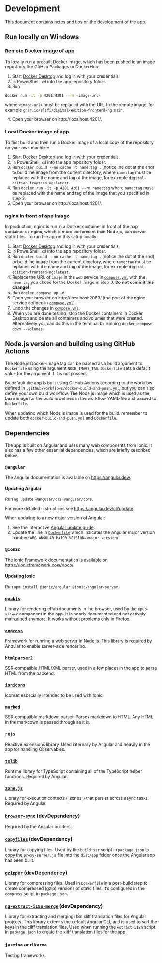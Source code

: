 # Development

This document contains notes and tips on the development of the app.


## Run locally on Windows

### Remote Docker image of app

To locally run a prebuilt Docker image, which has been pushed to an image repository like GitHub Packages or DockerHub:

1. Start [Docker Desktop][docker_desktop] and log in with your credentials.
2. In PowerShell, `cd` into the app repository folder.
3. Run

```bash
docker run -it -p 4201:4201 --rm <image-url>
```

where `<image-url>` must be replaced with the URL to the remote image, for example `ghcr.io/slsfi/digital-edition-frontend-ng:main`.

4. Open your browser on http://localhost:4201/.

### Local Docker image of app

To first build and then run a Docker image of a local copy of the repository on your own machine:

1. Start [Docker Desktop][docker_desktop] and log in with your credentials.
2. In PowerShell, `cd` into the app repository folder.
3. Run `docker build --no-cache -t name:tag .` (notice the dot at the end) to build the image from the current directory, where `name:tag` must be replaced with the name and tag of the image, for example `digital-edition-frontend-ng:latest`.
4. Run `docker run -it -p 4201:4201 --rm name:tag` where `name:tag` must be replaced with the name and tag of the image that you specified in step 3.
5. Open your browser on http://localhost:4201/.

### nginx in front of app image

In production, nginx is run in a Docker container in front of the app container so nginx, which is more performant than Node.js, can server static files. To run the app in this setup locally:

1. Start [Docker Desktop][docker_desktop] and log in with your credentials.
2. In PowerShell, `cd` into the app repository folder.
3. Run `docker build --no-cache -t name:tag .` (notice the dot at the end) to build the image from the current directory, where `name:tag` must be replaced with the name and tag of the image, for example `digital-edition-frontend-ng:latest`.
4. Replace the URL of `image` in the `web` service in [`compose.yml`][docker_compose_file] with the `name:tag` you chose for the Docker image in step 3. **Do not commit this change!**
5. Run `docker compose up -d`.
6. Open your browser on http://localhost:2089/ (the port of the nginx service defined in [`compose.yml`][docker_compose_file]).
7. Undo the changes in [`compose.yml`][docker_compose_file].
8. When you are done testing, stop the Docker containers in Docker Desktop and delete all containers and volumes that were created. Alternatively you can do this in the terminal by running `docker compose down --volumes`.


## Node.js version and building using GitHub Actions

The Node.js Docker-image tag can be passed as a build argument to `Dockerfile` using the argument `NODE_IMAGE_TAG`. `Dockerfile` sets a default value for the argument if it is not passed.

By default the app is built using GitHub Actions according to the workflow defined in `.github/workflows/docker-build-and-push.yml`, but you can also define your own build workflow. The Node.js image which is used as the base image for the build is defined in the workflow YAML-file and passed to `Dockerfile`.

When updating which Node.js image is used for the build, remember to update both `docker-build-and-push.yml` and `Dockerfile`.


## Dependencies

The app is built on Angular and uses many web components from Ionic. It also has a few other essential dependencies, which are briefly described below.


### `@angular`

The Angular documentation is available on https://angular.dev/.

#### Updating Angular

Run `ng update @angular/cli @angular/core`.

For more detailed instructions see https://angular.dev/cli/update.

When updating to a new major version of Angular:

1. See the interactive [Angular update guide][angular_update_guide].
2. Update the line in [`Dockerfile`][dockerfile] which indicates the Angular major version number: `ARG ANGULAR_MAJOR_VERSION=<major_version>`.


### `@ionic`

The Ionic Framework documentation is available on https://ionicframework.com/docs/

#### Updating Ionic

Run `npm install @ionic/angular @ionic/angular-server`.


### [`epubjs`][npm_epubjs]

Library for rendering ePub documents in the browser, used by the `epub-viewer` component in the app. It is poorly documented and not actively maintained anymore. It works without problems only in Firefox.


### [`express`][npm_express]

Framework for running a web server in Node.js. This library is required by Angular to enable server-side rendering.


### [`htmlparser2`][npm_htmlparser2]

SSR-compatible HTML/XML parser, used in a few places in the app to parse HTML from the backend.


### [`ionicons`][npm_ionicons]

Iconset especially intended to be used with Ionic.


### [`marked`][npm_marked]

SSR-compatible markdown parser. Parses markdown to HTML. Any HTML in the markdown is passed through as it is.


### [`rxjs`][npm_rxjs]

Reactive extensions library. Used internally by Angular and heavily in the app for handling Observables.


### [`tslib`][npm_tslib]

Runtime library for TypeScript containing all of the TypeScript helper functions. Required by Angular.


### [`zone.js`][npm_zone.js]

Library for execution contexts (”zones”) that persist across async tasks. Required by Angular.


### [`browser-sync`][npm_browser-sync] (devDependency)

Required by the Angular builders.


### [`copyfiles`][npm_copyfiles] (devDependency)

Library for copying files. Used by the `build:ssr` script in `package.json` to copy the `proxy-server.js` file into the `dist/app` folder once the Angular app has been built.


### [`gzipper`][npm_gzipper] (devDependency)

Library for compressing files. Used in `Dockerfile` in a post-build step to create compressed (gzip) versions of static files. It’s configured in the `compress` script in `package.json`.


### [`ng-extract-i18n-merge`][npm_ng-extract-i18n-merge] (devDependency)

Library for extracting and merging i18n xliff translation files for Angular projects. This library extends the default Angular CLI, and is used to sort the keys in the xliff translation files. Used when running the `extract-i18n` script in `package.json` to create the xliff translation files for the app.


### `jasmine` and `karma`

Testing frameworks.


[angular_update_guide]: https://update.angular.io/
[docker_compose_file]: ../compose.yml
[docker_desktop]: https://www.docker.com/products/docker-desktop/
[dockerfile]: ../Dockerfile
[npm_epubjs]: https://www.npmjs.com/package/epubjs
[npm_express]: https://www.npmjs.com/package/express
[npm_htmlparser2]: https://www.npmjs.com/package/htmlparser2
[npm_ionicons]: https://www.npmjs.com/package/ionicons
[npm_marked]: https://www.npmjs.com/package/marked
[npm_rxjs]: https://www.npmjs.com/package/rxjs
[npm_tslib]: https://www.npmjs.com/package/tslib
[npm_zone.js]: https://www.npmjs.com/package/zone.js
[npm_browser-sync]: https://www.npmjs.com/package/browser-sync
[npm_copyfiles]: https://www.npmjs.com/package/copyfiles
[npm_gzipper]: https://www.npmjs.com/package/gzipper
[npm_ng-extract-i18n-merge]: https://www.npmjs.com/package/ng-extract-i18n-merge
